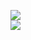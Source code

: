 [![](https://img.shields.io/badge/Made%20With-Github%20Spray-lightgrey.svg?style=for-the-badge&logo=github)](https://github.com/Annihil/github-spray#3861)  
[![](https://i.imgur.com/2DrTn0Z.gif)](https://github.com/Annihil/github-spray)